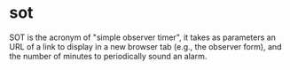 # sot
SOT is the acronym of "simple observer timer", it takes as parameters an URL of a link to display in a new browser tab (e.g., the observer form), and the number of minutes to periodically sound an alarm.
